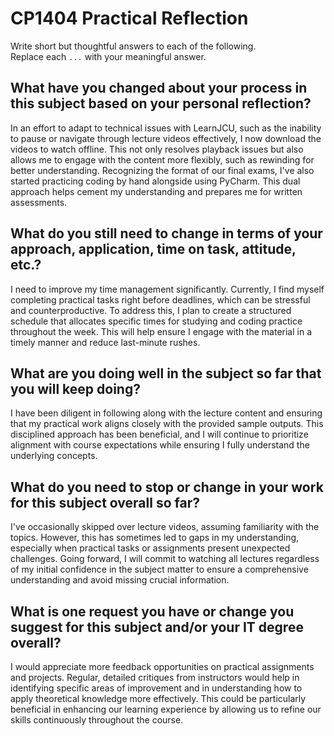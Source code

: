 # CP1404 Practical Reflection

Write short but thoughtful answers to each of the following.  
Replace each `...` with your meaningful answer.

## What have you changed about your process in this subject based on your personal reflection?

In an effort to adapt to technical issues with LearnJCU, such as the inability to pause or navigate through lecture videos effectively, I now download the videos to watch offline. This not only resolves playback issues but also allows me to engage with the content more flexibly, such as rewinding for better understanding. Recognizing the format of our final exams, I've also started practicing coding by hand alongside using PyCharm. This dual approach helps cement my understanding and prepares me for written assessments.

## What do you still need to change in terms of your approach, application, time on task, attitude, etc.?

I need to improve my time management significantly. Currently, I find myself completing practical tasks right before deadlines, which can be stressful and counterproductive. To address this, I plan to create a structured schedule that allocates specific times for studying and coding practice throughout the week. This will help ensure I engage with the material in a timely manner and reduce last-minute rushes.

## What are you doing well in the subject so far that you will keep doing?

I have been diligent in following along with the lecture content and ensuring that my practical work aligns closely with the provided sample outputs. This disciplined approach has been beneficial, and I will continue to prioritize alignment with course expectations while ensuring I fully understand the underlying concepts.

## What do you need to stop or change in your work for this subject overall so far?

I've occasionally skipped over lecture videos, assuming familiarity with the topics. However, this has sometimes led to gaps in my understanding, especially when practical tasks or assignments present unexpected challenges. Going forward, I will commit to watching all lectures regardless of my initial confidence in the subject matter to ensure a comprehensive understanding and avoid missing crucial information.

## What is one request you have or change you suggest for this subject and/or your IT degree overall?

I would appreciate more feedback opportunities on practical assignments and projects. Regular, detailed critiques from instructors would help in identifying specific areas of improvement and in understanding how to apply theoretical knowledge more effectively. This could be particularly beneficial in enhancing our learning experience by allowing us to refine our skills continuously throughout the course.



